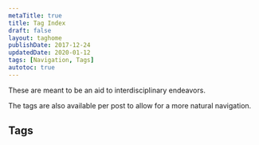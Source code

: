 ```yaml
---
metaTitle: true
title: Tag Index
draft: false
layout: taghome
publishDate: 2017-12-24
updatedDate: 2020-01-12
tags: [Navigation, Tags]
autotoc: true
---
```


These are meant to be an aid to interdisciplinary endeavors.

The tags are also available per post to allow for a more natural navigation.

## Tags

